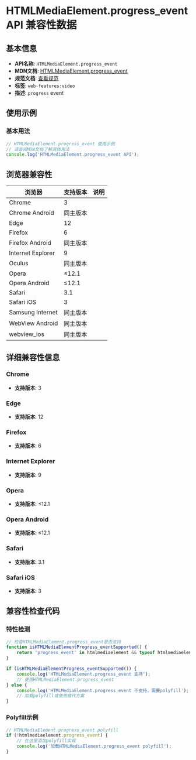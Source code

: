 # HTMLMediaElement.progress_event API 兼容性数据

## 基本信息

- **API名称**: `HTMLMediaElement.progress_event`
- **MDN文档**: [HTMLMediaElement.progress_event](https://developer.mozilla.org/docs/Web/API/HTMLMediaElement/progress_event)
- **规范文档**: [查看规范](https://html.spec.whatwg.org/multipage/media.html#event-media-progress,https://html.spec.whatwg.org/multipage/webappapis.html#handler-onprogress)
- **标签**: `web-features:video`
- **描述**: `progress` event

## 使用示例

### 基本用法

```javascript
// HTMLMediaElement.progress_event 使用示例
// 请查阅MDN文档了解具体用法
console.log('HTMLMediaElement.progress_event API');
```

## 浏览器兼容性

| 浏览器 | 支持版本 | 说明 |
|--------|----------|------|
| Chrome | 3 |  |
| Chrome Android | 同主版本 |  |
| Edge | 12 |  |
| Firefox | 6 |  |
| Firefox Android | 同主版本 |  |
| Internet Explorer | 9 |  |
| Oculus | 同主版本 |  |
| Opera | ≤12.1 |  |
| Opera Android | ≤12.1 |  |
| Safari | 3.1 |  |
| Safari iOS | 3 |  |
| Samsung Internet | 同主版本 |  |
| WebView Android | 同主版本 |  |
| webview_ios | 同主版本 |  |

## 详细兼容性信息

### Chrome

- **支持版本**: 3

### Edge

- **支持版本**: 12

### Firefox

- **支持版本**: 6

### Internet Explorer

- **支持版本**: 9

### Opera

- **支持版本**: ≤12.1

### Opera Android

- **支持版本**: ≤12.1

### Safari

- **支持版本**: 3.1

### Safari iOS

- **支持版本**: 3

## 兼容性检查代码

### 特性检测

```javascript
// 检查HTMLMediaElement.progress_event是否支持
function isHTMLMediaElementProgress_eventSupported() {
    return 'progress_event' in htmlmediaelement && typeof htmlmediaelement.progress_event === 'function';
}

if (isHTMLMediaElementProgress_eventSupported()) {
    console.log('HTMLMediaElement.progress_event 支持');
    // 使用HTMLMediaElement.progress_event
} else {
    console.log('HTMLMediaElement.progress_event 不支持，需要polyfill');
    // 加载polyfill或使用替代方案
}
```

### Polyfill示例

```javascript
// HTMLMediaElement.progress_event polyfill
if (!htmlmediaelement.progress_event) {
    // 在这里添加polyfill实现
    console.log('加载HTMLMediaElement.progress_event polyfill');
}
```

